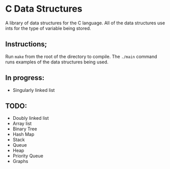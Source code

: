 # C Data Structures

A library of data structures for the C language. All of the data structures use ints for the type of variable being stored.

## Instructions;

Run `make` from the root of the directory to compile. The `./main` command runs examples of the data structures being used.

## In progress:

* Singularly linked list

## TODO:

* Doubly linked list
* Array list
* Binary Tree
* Hash Map
* Stack
* Queue
* Heap
* Priority Queue
* Graphs